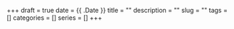 +++ 
draft = true
date = {{ .Date }}
title = ""
description = ""
slug = "" 
tags = []
categories = []
series = []
+++

